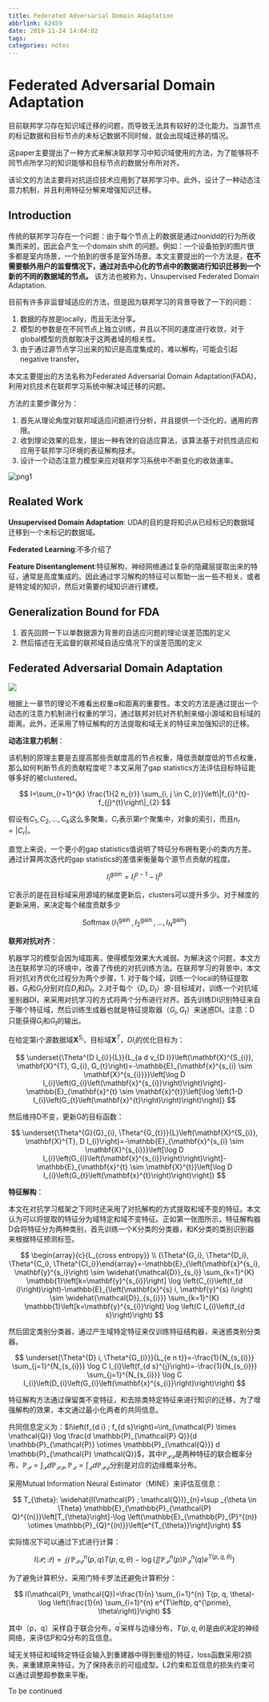```yaml
---
title: Federated Adversarial Domain Adaptation
abbrlink: 62459
date: 2019-11-24 14:04:02
tags:
categories: notes
---
```


# Federated Adversarial Domain Adaptation

目前联邦学习存在知识域迁移的问题，而导致无法具有较好的泛化能力。当源节点的标记数据和目标节点的未标记数据不同时候，就会出现域迁移的情况。

这paper主要提出了一种方式来解决联邦学习中知识域使用的方法，为了能够将不同节点所学习的知识能够和目标节点的数据分布所对齐。

该论文的方法主要将对抗适应技术应用到了联邦学习中。此外，设计了一种动态注意力机制，并且利用特征分解来增强知识迁移。


## Introduction

传统的联邦学习存在一个问题：由于每个节点上的数据是通过nonidd的行为所收集而来的，因此会产生一个domain shift 的问题。例如：一个设备拍到的图片很多都是室内场景，一个拍到的很多是室外场景。本文主要提出的一个方法是，**在不需要额外用户的监督情况下，通过对去中心化的节点中的数据进行知识迁移到一个新的不同的数据域的节点。** 该方法也被称为，Unsupervised Federated Domain Adaptation.

目前有许多非监督域适应的方法，但是因为联邦学习的背景导致了一下的问题：

1. 数据的存放是locally，而且无法分享。
2. 模型的参数是在不同节点上独立训练，并且以不同的速度进行收敛，对于global模型的贡献取决于这两者域的相关性。
3. 由于通过源节点学习出来的知识是高度集成的，难以解构，可能会引起negative transfer。

本文主要提出的方法名称为Federated Adversarial Domain Adaptation(FADA)，利用对抗技术在联邦学习系统中解决域迁移的问题。

方法的主要步骤分为：

1. 首先从理论角度对联邦域适应问题进行分析，并且提供一个泛化的，通用的界限。
2. 收到理论效果的启发，提出一种有效的自适应算法，该算法基于对抗性适应和应用于联邦学习环境的表征解构技术。
3. 设计一个动态注意力模型来应对联邦学习系统中不断变化的收敛速率。

![png1](http://cdn.ereebay.me/FADAfada-1.png)

## Realated Work

**Unsupervised Domain Adaptation**: UDA的目的是将知识从已经标记的数据域迁移到一个未标记的数据域。

**Federated Learning**:不多介绍了

**Feature Disentanglement**:特征解构，神经网络通过复杂的隐藏层提取出来的特征，通常是高度集成的。因此通过学习解构的特征可以帮助一出一些不相关，或者是特定域的知识，然后对需要的域知识进行建模。

## Generalization Bound for FDA

1. 首先回顾一下以单数据源为背景的自适应问题的理论误差范围的定义
2. 然后描述在无监督的联邦域自适应情况下的误差范围的定义

## Federated Adversarial Domain Adaptation

![](http://cdn.ereebay.me/flpaper-2.png)

根据上一章节的理论不难看出权重$\alpha$和距离的重要性。本文的方法是通过提出一个动态的注意力机制进行权重的学习，通过联邦对抗对齐机制来缩小源域和目标域的距离。此外，还采用了特征解构的方法提取和域无关的特征来加强知识的迁移。

**动态注意力机制**：

该机制的原理主要是去提高那些贡献度高的节点权重，降低贡献度低的节点权重，那么如何判断节点的贡献程度呢？本文采用了gap statistics方法评估目标特征能够多好的被clustered。

$$
I=\sum_{r=1}^{k} \frac{1}{2 n_{r}} \sum_{i, j \in C_{r}}\left\|f_{i}^{t}-f_{j}^{t}\right\|_{2}
$$

假设有$C_{1}, C_{2}, \ldots, C_{k}$这么多聚集，$C_r$表示第r个聚集中，对象的索引，而且$n_{r}=\left|C_{r}\right|$。

直觉上来说，一个更小的gap statistics值说明了特征分布拥有更小的类内方差。通过计算两次迭代的gap statistics的差值来衡量每个源节点贡献的程度。

$$
I_{i}^{g a i n}=I_{i}^{p-1}-I_{i}^{p}
$$

它表示的是在目标域采用源域的梯度更新后，clusters可以提升多少。对于梯度的更新采用，来决定每个梯度贡献多少

$$
\text { Softmax }\left(I_{1}^{\text {gain }}, I_{2}^{\text {gain }}, \ldots, I_{N}^{\text {gain}}\right)
$$



**联邦对抗对齐**：

机器学习的模型会因为域距离，使得模型效果大大减弱。为解决这个问题，本文方法在联邦学习的环境中，改善了传统的对抗训练方法。在联邦学习的背景中，本文将对抗对齐优化过程分为两个步骤，1. 对于每个域，训练一个local的特征提取器，$G_i$和$G_t$分别对应$D_i$和$D_t$。2.对于每个（$D_i, D_t$）源-目标域对，训练一个对抗域鉴别器DI，来采用对抗学习的方式将两个分布进行对齐。首先训练DI识别特征来自于哪个特征域，然后训练生成器也就是特征提取器（$G_i, G_t$）来迷惑DI。注意：D只能获得$G_i$和$G_t$的输出。

在给定第i个源数据域$\mathbf{X}^{S_{i}}$，目标域$\mathbf{X}^T$，$D I_{i}$的优化目标为：

$$
\underset{\Theta^{D I_{i}}{L}}{L_{a d v_{D I}}\left(\mathbf{X}^{S_{i}}, \mathbf{X}^{T}, G_{i}, G_{t}\right)=-\mathbb{E}_{\mathbf{x}^{s_{i} \sim \mathbf{X}^{s_{i}}}}\left[\log D I_{i}\left(G_{i}\left(\mathbf{x}^{s_{i}}\right)\right)\right]-\mathbb{E}_{\mathbf{x}^{t} \sim \mathbf{x}^{t}}\left[\log \left(1-D I_{i}\left(G_{t}\left(\mathbf{x}^{t}\right)\right)\right)\right]}
$$

然后维持D不变，更新G的目标函数：

$$
\underset{\Theta^{G}{G}_{i}, \Theta^{G_{t}}}{L}\left(\mathbf{X}^{S_{i}}, \mathbf{X}^{T}, D I_{i}\right)=-\mathbb{E}_{\mathbf{x}^{s_{i} \sim \mathbf{X}^{s_{i}}}\left[\log D I_{i}\left(G_{i}\left(\mathbf{x}^{s_{i}}\right)\right)\right]-\mathbb{E}_{\mathbf{x}^{t} \sim \mathbf{X}^{t}}\left[\log D I_{i}\left(G_{t}\left(\mathbf{x}^{t}\right)\right)\right]}
$$

**特征解构**：

本文在对抗学习框架之下同时还采用了对抗解构的方式提取和域不变的特征。本文认为可以将提取的特征分为域特定和域不变特征。正如第一张图所示，特征解构器D会将特征分为两种类别，首先训练一个K分类的分类器，和K分类的类别识别器来根据特征预测标签。

$$
\begin{array}{c}{L_{cross entropy}} \\ {\Theta^{G_i}, \Theta^{D_i}, \Theta^{C_i}, \Theta^{CI_i}}\end{array}=-\mathbb{E}_{\left(\mathbf{x}^{s_i}, \mathbf{y}^{s_i}\right) \sim \widehat{\mathcal{D}}_{s_i}} \sum_{k=1}^{K} \mathbb{1}\left[k=\mathbf{y}^{s_{i}}\right] \log \left(C_{i}\left(f_{d i}\right)\right)-\mathbb{E}_{\left(\mathbf{x}^{s} i, \mathbf{y}^{s} i\right) \sim \widehat{\mathcal{D}}_{s_{i}}} \sum_{k=1}^{K} \mathbb{1}\left[k=\mathbf{y}^{s_{i}}\right] \log \left(C I_{i}\left(f_{d s}\right)\right)
$$

然后固定类别分类器，通过产生域特定特征来仅训练特征结构器，来迷惑类别分类器。

$$
\underset{\Theta^{D} i, \Theta^{G_{i}}}{L_{e n t}}=-\frac{1}{N_{s_{i}}} \sum_{j=1}^{N_{s_{i}}} \log C I_{i}\left(f_{d s}^{j}\right)=-\frac{1}{N_{s_{i}}} \sum_{j=1}^{N_{s_{i}}} \log C I_{i}\left(D_{i}\left(G_{i}\left(\mathbf{x}^{s_{i}}\right)\right)\right)
$$

特征解构方法通过保留类不变特征，和去除类特定特征来进行知识的迁移，为了增强解构的效果，本文通过最小化两者的共同信息。

共同信息定义为：$I\left(f_{d i} ; f_{d s}\right)=\int_{\mathcal{P} \times \mathcal{Q}} \log \frac{d \mathbb{P}_{\mathcal{P} Q}}{d \mathbb{P}_{\mathcal{P}} \otimes \mathbb{P}_{\mathcal{Q}}} d \mathbb{P}_{\mathcal{P} \mathcal{Q}}$，其中$\mathbb{P}_{\mathcal{P} \mathcal{Q}}$是两种特征的联合概率分布，$\mathbb{P}_{\mathcal{P}}=\int_{\mathcal{P}} d \mathbb{P}_{\mathcal{P} \mathcal{Q}}, \mathbb{P}_{\mathcal{Q}}=\int_{\mathcal{Q}} d \mathbb{P}_{\mathcal{P} \mathcal{Q}}$分别是对应的边缘概率分布。

采用Mutual Information Neural Estimator（MINE）来评估互信息：

$$
T_{\theta}: \widehat{I(\mathcal{P} ; \mathcal{Q})}_{n}=\sup _{\theta \in \Theta} \mathbb{E}_{\mathbb{P}_{\mathcal{P} Q}^{(n)}}\left[T_{\theta}\right]-\log \left(\mathbb{E}_{\mathbb{P}_{P}^{(n)} \otimes \mathbb{P}_{Q}^{(n)}}\left[e^{T_{\theta}}\right]\right)
$$

实际情况下可以通过下式进行计算：

$$
I(\mathcal{P} ; \mathcal{Q})=\iint \mathbb{P}_{\mathcal{P} \mathcal{Q}}^{n}(p, q) T(p, q, \theta)-\log \left(\iint \mathbb{P}_{\mathcal{P}}^{n}(p) \mathbb{P}_{\mathcal{Q}}^{n}(q) e^{T(p, q, \theta)}\right)
$$

为了避免计算积分，采用门特卡罗法还避免计算积分：

$$
I(\mathcal{P}, \mathcal{Q})=\frac{1}{n} \sum_{i=1}^{n} T(p, q, \theta)-\log \left(\frac{1}{n} \sum_{i=1}^{n} e^{T\left(p, q^{\prime}, \theta\right)}\right)
$$

其中（p，q）采样自于联合分布，$q^{\prime}$采样与边缘分布，$T(p, q, \theta)$是由$\theta$决定的神经网络，来评估P和Q分布的互信息。

域无关特征和域特定特征会输入到重建器中得到重组的特征，loss函数采用l2损失，来重建原来特征，为了保持表示的可组成型。L2约束和互信息的损失约束可以通过调整超参数来平衡。


To be continued